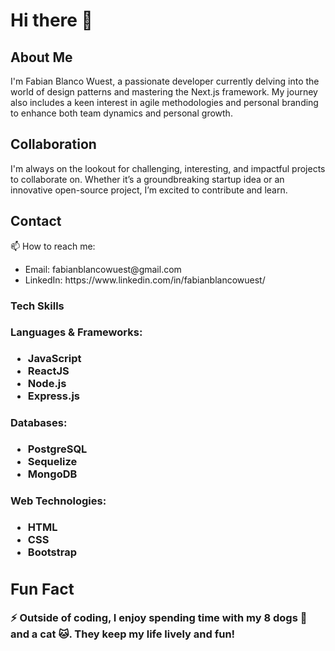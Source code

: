 <h1>Hi there 👋</h1>
<h2>About Me</h2>

<p>
  I'm Fabian Blanco Wuest, a passionate developer currently delving into the world of design patterns and mastering the Next.js framework. My journey also includes a keen interest in agile methodologies and personal branding to enhance both team dynamics and personal growth.
</p>

<h2>Collaboration</h2>

<p>I'm always on the lookout for challenging, interesting, and impactful projects to collaborate on. Whether it’s a groundbreaking startup idea or an innovative open-source project, I’m excited to contribute and learn.</p>

<h2>Contact</h2>
<p>📫 How to reach me:</p>
<ul>
  <li>Email: fabianblancowuest@gmail.com</li>
  <li>LinkedIn: https://www.linkedin.com/in/fabianblancowuest/</li>
</ul>
<h3>Tech Skills<h/3>
<h4>Languages & Frameworks:</h4>
<ul>
  <li>JavaScript</li>
  <li>ReactJS</li>
  <li>Node.js</li>
  <li>Express.js</li>
</ul>
<h4>Databases:</h4>
<ul>
  <li>PostgreSQL</li>
  <li>Sequelize</li>
  <li>MongoDB</li> 
</ul>
<h4>Web Technologies:</h4>
<ul>
  <li>HTML</li>
  <li>CSS</li>
  <li>Bootstrap</li>
</ul>
  
<h2>Fun Fact</h2>
<p>⚡ Outside of coding, I enjoy spending time with my 8 dogs 🐶 and a cat 🐱. They keep my life lively and fun!</p>
